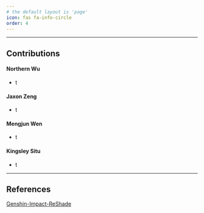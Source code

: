 ```yaml
---
# the default layout is 'page'
icon: fas fa-info-circle
order: 4
---
```

***
## Contributions

#### Northern Wu
- t

#### Jaxon Zeng
- t

#### Mengjun Wen
- t

#### Kingsley Situ
- t

***
## References
[Genshin-Impact-ReShade](https://github.com/sefinek24/Genshin-Impact-ReShade)
